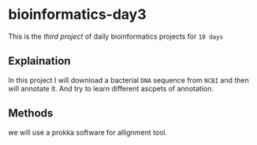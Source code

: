 # bioinformatics-day3
This is the *third project* of daily bioinformatics projects for `10 days`
## Explaination 
In this project I will download a bacterial `DNA` sequence from `NCBI` and then will annotate it. And try to learn different ascpets of annotation.

## Methods

we will use a prokka software for allignment tool.
